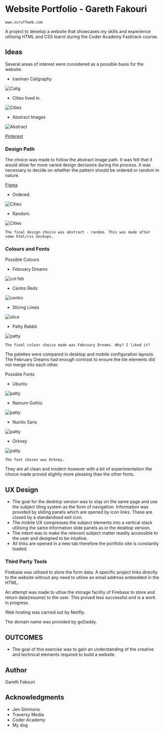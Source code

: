 # Website Portfolio - Gareth Fakouri

```
www.scruffweb.com
```
A project to develop a website that showcases my skills and experience utilising HTML and CSS learnt during the Coder Academy Fasttrack course.
## Ideas

Several areas of interest were considered as a possible basis for the website.

* Iraninan Caligraphy

![Calig](https://github.com/gfakouri/Coder-Portfolio/blob/master/assets/53-2013015211117-4.jpg)

* Cities lived in.

![Cities](https://github.com/gfakouri/Coder-Portfolio/blob/master/assets/liverpool.jpg)

* Abstract Images

![Abstract](https://github.com/gfakouri/Coder-Portfolio/blob/master/assets/patt1.jpg)

[Pinterest](https://www.pinterest.com.au/garethfakouri/portfolio/)

### Design Path

The choice was made to follow the abstract image path. It was felt that it would allow for more varied design decisions during the process. It was necessary to decide on whether the pattern should be ordered or random in nature.

[Figma](https://www.figma.com/file/gIlzgj9wI3rP7ErUastyuJph/Personal_Portfolio)

* Ordered.

![Cities](https://github.com/gfakouri/Coder-Portfolio/blob/master/assets/patt2.jpg)

* Random.

![Cities](https://github.com/gfakouri/Coder-Portfolio/blob/master/assets/patt3.jpg)

```
The final design choice was abstract - random. This was made after some html/css mockups.
```

### Colours and Fonts

Possible Colours

* February Dreams

![col feb](https://github.com/gfakouri/Coder-Portfolio/blob/master/assets/February%20Dreams%20Color%20Palette%20-%20color-hex.com.png)

* Centro Reds

![centro](https://github.com/gfakouri/Coder-Portfolio/blob/master/assets/Centro%20Reds%20Color%20Palette%20-%20color-hex.com.png)

* Slicing Limes

![slice](https://github.com/gfakouri/Coder-Portfolio/blob/master/assets/Slicing%20Limes%20Color%20Palette%20-%20color-hex.com.png)

* Patty Rabbit

![patty](https://github.com/gfakouri/Coder-Portfolio/blob/master/assets/Patty%20Rabbit%20Color%20Palette%20-%20color-hex.com.png)

```
The final colour choice made was February Dreams. Why? I liked it?
```
The palettes were compared in desktop and mobile configuration layouts. The February Dreams had enough contrast to ensure the tile elements did not merge into each other.

Possible Fonts

* Ubuntu

![patty](https://github.com/gfakouri/Coder-Portfolio/blob/master/assets/ubuntu-google-fonts.png)

* Namum Gothic

![patty](https://github.com/gfakouri/Coder-Portfolio/blob/master/assets/gothic.png)

* Nunito Sans

![patty](https://github.com/gfakouri/Coder-Portfolio/blob/master/assets/nunito.png)

* Orkney

![patty](https://github.com/gfakouri/Coder-Portfolio/blob/master/assets/orkney.png)

```
The font chosen was Orkney. 
```
They are all clean and modern however with a bit of experimentation the choice made proved slightly more pleasing than the other fonts.

## UX Design

* The goal for the desktop version was to stay on the same page and use the subject tiling system as the form of navigation. Information was provided by sliding panels which are opened by icon links. These are closed by a standardised exit icon.
* The mobile UX compresses the subject elements into a vertical stack utilising the same information slide panels as in the desktop version.
* The intent was to make the relevant subject matter readily accessible to the user and designed to be intuitive.
* All links are opened in a new tab therefore the portfolio site is constantly loaded.

### Third Party Tools

Firebase was utilised to store the form data. A specific project links directly to the website without any need to utilise an email address embedded in the HTML.

An attempt was made to utlise the storage facility of Firebase to store and return data(resume) to the user. This proved less successful and is a work in progress. 

Web hosting was carried out by Netifly. 

The domain name was provided by goDaddy.

## OUTCOMES

* The goal of this exercise was to gain an understanding of the creative and technical elements required to build a website. 






## Author

Gareth Fakouri

## Acknowledgments

* Jen Simmons
* Traversy Media
* Coder Academy
* My dog

